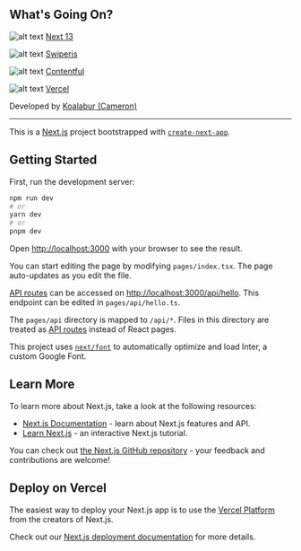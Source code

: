 ## What's Going On?

![alt text](https://lh4.googleusercontent.com/Ii4fCi3e4TtyyQIW22XtYmG369dECs0oheOuKDdsmvrNMDDKQJ5zQwm3l7g9twToVSo=w2400 "Next 13") [Next 13](https://nextjs.org/)

![alt text](https://lh3.googleusercontent.com/drive-viewer/AAOQEOQ6j-Ntfi7CdvputMkmZ5DtCwL9MHxrgyU5jSjT96cr_5WXnrjB5kPDpKzVGLMnjtEAzgMr9RkTeBPU1BIdsjDjaCAvLw=s2560 "Swiperjs") [Swiperjs](https://swiperjs.com/)

![alt text](https://lh6.googleusercontent.com/FU5h_Q0As38kMoqvxtWEmzK10JkainV6PdkepauYdChfg4V_vFi4qpqc-hQnAch1PsU=w2400 "Contentful") [Contentful](https://www.contentful.com/)

![alt text](https://lh3.googleusercontent.com/P-ZUEk2nqRdojQZXEDr72g-2z92yxlwHwdfjYo2A_eu10pr6GjtmnftRKG3JSOcphV8=w2400 "Vercel") [Vercel](https://vercel.com/)

Developed by [Koalabur (Cameron)](https://github.com/koalabur)

---

This is a [Next.js](https://nextjs.org/) project bootstrapped with [`create-next-app`](https://github.com/vercel/next.js/tree/canary/packages/create-next-app).

## Getting Started

First, run the development server:

```bash
npm run dev
# or
yarn dev
# or
pnpm dev
```

Open [http://localhost:3000](http://localhost:3000) with your browser to see the result.

You can start editing the page by modifying `pages/index.tsx`. The page auto-updates as you edit the file.

[API routes](https://nextjs.org/docs/api-routes/introduction) can be accessed on [http://localhost:3000/api/hello](http://localhost:3000/api/hello). This endpoint can be edited in `pages/api/hello.ts`.

The `pages/api` directory is mapped to `/api/*`. Files in this directory are treated as [API routes](https://nextjs.org/docs/api-routes/introduction) instead of React pages.

This project uses [`next/font`](https://nextjs.org/docs/basic-features/font-optimization) to automatically optimize and load Inter, a custom Google Font.

## Learn More

To learn more about Next.js, take a look at the following resources:

- [Next.js Documentation](https://nextjs.org/docs) - learn about Next.js features and API.
- [Learn Next.js](https://nextjs.org/learn) - an interactive Next.js tutorial.

You can check out [the Next.js GitHub repository](https://github.com/vercel/next.js/) - your feedback and contributions are welcome!

## Deploy on Vercel

The easiest way to deploy your Next.js app is to use the [Vercel Platform](https://vercel.com/new?utm_medium=default-template&filter=next.js&utm_source=create-next-app&utm_campaign=create-next-app-readme) from the creators of Next.js.

Check out our [Next.js deployment documentation](https://nextjs.org/docs/deployment) for more details.

